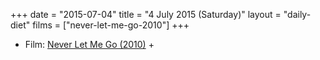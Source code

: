 +++
date = "2015-07-04"
title = "4 July 2015 (Saturday)"
layout = "daily-diet"
films = ["never-let-me-go-2010"]
+++


* Film: [Never Let Me Go (2010)](/films/never-let-me-go-2010) +